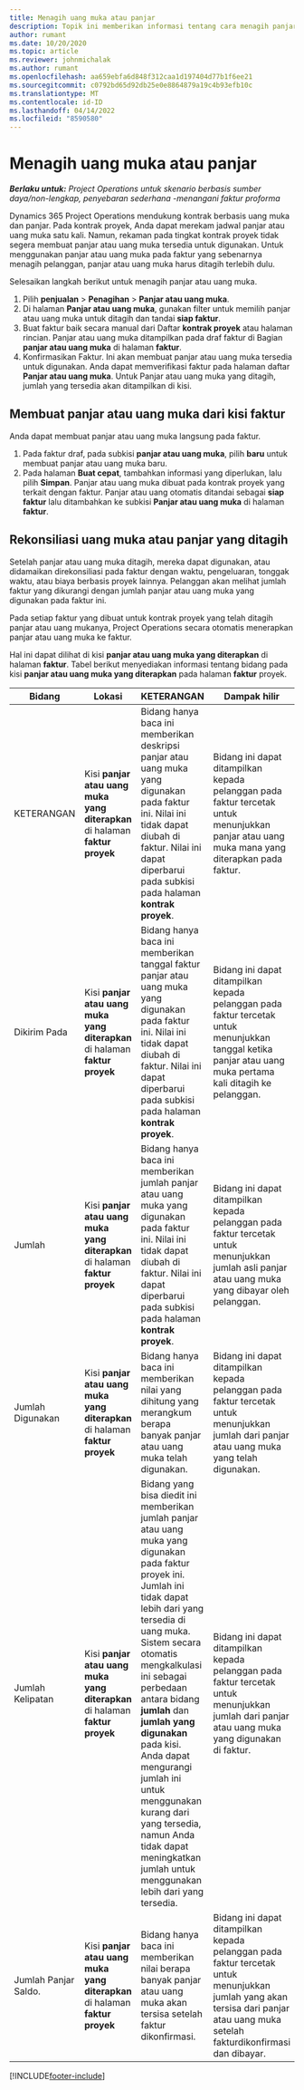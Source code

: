 ```yaml
---
title: Menagih uang muka atau panjar
description: Topik ini memberikan informasi tentang cara menagih panjar atau uang muka dalam Project Operations.
author: rumant
ms.date: 10/20/2020
ms.topic: article
ms.reviewer: johnmichalak
ms.author: rumant
ms.openlocfilehash: aa659ebfa6d848f312caa1d197404d77b1f6ee21
ms.sourcegitcommit: c0792bd65d92db25e0e8864879a19c4b93efb10c
ms.translationtype: MT
ms.contentlocale: id-ID
ms.lasthandoff: 04/14/2022
ms.locfileid: "8590580"
---
```

# <a name="invoice-a-retainer-or-an-advance"></a>Menagih uang muka atau panjar

_**Berlaku untuk:** Project Operations untuk skenario berbasis sumber daya/non-lengkap, penyebaran sederhana -menangani faktur proforma_

Dynamics 365 Project Operations mendukung kontrak berbasis uang muka dan panjar. Pada kontrak proyek, Anda dapat merekam jadwal panjar atau uang muka satu kali. Namun, rekaman pada tingkat kontrak proyek tidak segera membuat panjar atau uang muka tersedia untuk digunakan. Untuk menggunakan panjar atau uang muka pada faktur yang sebenarnya menagih pelanggan, panjar atau uang muka harus ditagih terlebih dulu.

Selesaikan langkah berikut untuk menagih panjar atau uang muka.

1. Pilih **penjualan** > **Penagihan** > **Panjar atau uang muka**. 
2. Di halaman **Panjar atau uang muka**, gunakan filter untuk memilih panjar atau uang muka untuk ditagih dan tandai **siap faktur**.
3. Buat faktur baik secara manual dari Daftar **kontrak proyek** atau halaman rincian. Panjar atau uang muka ditampilkan pada draf faktur di Bagian **panjar atau uang muka** di halaman **faktur**.
4. Konfirmasikan Faktur. Ini akan membuat panjar atau uang muka tersedia untuk digunakan. Anda dapat memverifikasi faktur pada halaman daftar **Panjar atau uang muka**. Untuk Panjar atau uang muka yang ditagih, jumlah yang tersedia akan ditampilkan di kisi.

## <a name="create-a-retainer-or-advance-from-the-invoice-grid"></a>Membuat panjar atau uang muka dari kisi faktur

Anda dapat membuat panjar atau uang muka langsung pada faktur.

1. Pada faktur draf, pada subkisi **panjar atau uang muka**, pilih **baru** untuk membuat panjar atau uang muka baru. 
2. Pada halaman **Buat cepat**, tambahkan informasi yang diperlukan, lalu pilih **Simpan**. Panjar atau uang muka dibuat pada kontrak proyek yang terkait dengan faktur. Panjar atau uang otomatis ditandai sebagai **siap faktur** lalu ditambahkan ke subkisi **Panjar atau uang muka** di halaman **faktur**.

## <a name="reconcile-an-invoiced-retainer-or-advance"></a>Rekonsiliasi uang muka atau panjar yang ditagih

Setelah panjar atau uang muka ditagih, mereka dapat digunakan, atau didamaikan direkonsiliasi pada faktur dengan waktu, pengeluaran, tonggak waktu, atau biaya berbasis proyek lainnya. Pelanggan akan melihat jumlah faktur yang dikurangi dengan jumlah panjar atau uang muka yang digunakan pada faktur ini.

Pada setiap faktur yang dibuat untuk kontrak proyek yang telah ditagih panjar atau uang mukanya, Project Operations secara otomatis menerapkan panjar atau uang muka ke faktur.

Hal ini dapat dilihat di kisi **panjar atau uang muka yang diterapkan** di halaman **faktur**. Tabel berikut menyediakan informasi tentang bidang pada kisi **panjar atau uang muka yang diterapkan** pada halaman **faktur** proyek.

| Bidang | Lokasi | KETERANGAN | Dampak hilir |
| --- | --- | --- | --- |
| KETERANGAN | Kisi **panjar atau uang muka yang diterapkan** di halaman **faktur proyek** |Bidang hanya baca ini memberikan deskripsi panjar atau uang muka yang digunakan pada faktur ini. Nilai ini tidak dapat diubah di faktur. Nilai ini dapat diperbarui pada subkisi pada halaman **kontrak proyek**. | Bidang ini dapat ditampilkan kepada pelanggan pada faktur tercetak untuk menunjukkan panjar atau uang muka mana yang diterapkan pada faktur. |
| Dikirim Pada | Kisi **panjar atau uang muka yang diterapkan** di halaman **faktur proyek**  | Bidang hanya baca ini memberikan tanggal faktur panjar atau uang muka yang digunakan pada faktur ini. Nilai ini tidak dapat diubah di faktur. Nilai ini dapat diperbarui pada subkisi pada halaman **kontrak proyek**. | Bidang ini dapat ditampilkan kepada pelanggan pada faktur tercetak untuk menunjukkan tanggal ketika panjar atau uang muka pertama kali ditagih ke pelanggan. |
| Jumlah | Kisi **panjar atau uang muka yang diterapkan** di halaman **faktur proyek**  | Bidang hanya baca ini memberikan jumlah panjar atau uang muka yang digunakan pada faktur ini. Nilai ini tidak dapat diubah di faktur. Nilai ini dapat diperbarui pada subkisi pada halaman **kontrak proyek**. | Bidang ini dapat ditampilkan kepada pelanggan pada faktur tercetak untuk menunjukkan jumlah asli panjar atau uang muka yang dibayar oleh pelanggan. |
| Jumlah Digunakan | Kisi **panjar atau uang muka yang diterapkan** di halaman **faktur proyek**  | Bidang hanya baca ini memberikan nilai yang dihitung yang merangkum berapa banyak panjar atau uang muka telah digunakan. | Bidang ini dapat ditampilkan kepada pelanggan pada faktur tercetak untuk menunjukkan jumlah dari panjar atau uang muka yang telah digunakan. |
| Jumlah Kelipatan | Kisi **panjar atau uang muka yang diterapkan** di halaman **faktur proyek**  | Bidang yang bisa diedit ini memberikan jumlah panjar atau uang muka yang digunakan pada faktur proyek ini. Jumlah ini tidak dapat lebih dari yang tersedia di uang muka. Sistem secara otomatis mengkalkulasi ini sebagai perbedaan antara bidang **jumlah** dan **jumlah yang digunakan** pada kisi. Anda dapat mengurangi jumlah ini untuk menggunakan kurang dari yang tersedia, namun Anda tidak dapat meningkatkan jumlah untuk menggunakan lebih dari yang tersedia. | Bidang ini dapat ditampilkan kepada pelanggan pada faktur tercetak untuk menunjukkan jumlah dari panjar atau uang muka yang digunakan di faktur. |
| Jumlah Panjar Saldo. | Kisi **panjar atau uang muka yang diterapkan** di halaman **faktur proyek**  | Bidang hanya baca ini memberikan nilai berapa banyak panjar atau uang muka akan tersisa setelah faktur dikonfirmasi. | Bidang ini dapat ditampilkan kepada pelanggan pada faktur tercetak untuk menunjukkan jumlah yang akan tersisa dari panjar atau uang muka setelah fakturdikonfirmasi dan dibayar. |


[!INCLUDE[footer-include](../../includes/footer-banner.md)]
